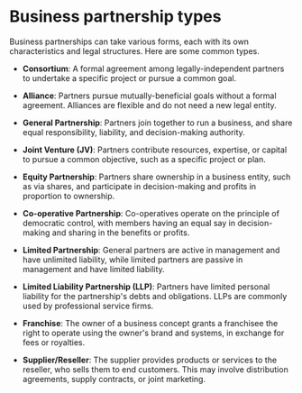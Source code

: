 # Business partnership types

Business partnerships can take various forms, each with its own characteristics and legal structures. Here are some common types.

* **Consortium**: A formal agreement among legally-independent partners to undertake a specific project or pursue a common goal.

* **Alliance**: Partners pursue mutually-beneficial goals without a formal agreement. Alliances are flexible and do not need a new legal entity.

* **General Partnership**: Partners join together to run a business, and share equal responsibility, liability, and decision-making authority.

* **Joint Venture (JV)**: Partners contribute resources, expertise, or capital to pursue a common objective, such as a specific project or plan.

* **Equity Partnership**: Partners share ownership in a business entity, such as via shares, and participate in decision-making and profits in proportion to ownership.

* **Co-operative Partnership**: Co-operatives operate on the principle of democratic control, with members having an equal say in decision-making and sharing in the benefits or profits.

* **Limited Partnership**: General partners are active in management and have unlimited liability, while limited partners are passive in management and have limited liability.

* **Limited Liability Partnership (LLP)**: Partners have limited personal liability for the partnership's debts and obligations. LLPs are commonly used by professional service firms.

* **Franchise**: The owner of a business concept grants a franchisee the right to operate using the owner's brand and systems, in exchange for fees or royalties.

* **Supplier/Reseller**: The supplier provides products or services to the reseller, who sells them to end customers. This may involve distribution agreements, supply contracts, or joint marketing.